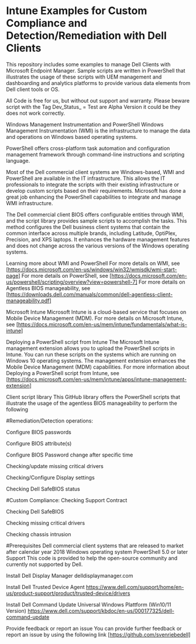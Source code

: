 # Intune Examples for Custom Compliance and Detection/Remediation with Dell Clients

This repository includes some examples to manage Dell Clients with Microsoft Endpoint Manager. Sample scripts are written in PowerShell that illustrates the usage of these scripts with UEM management and dashboarding and analytics platforms to provide various data elements from Dell client tools or OS.

All Code is free for us, but without out support and warranty.
Please beware script with the Tag Dev_Status_ = Test are Alpha Version it could be they does not work correctly. 



Windows Management Instrumentation and PowerShell
Windows Management Instrumentation (WMI) is the infrastructure to manage the data and operations on Windows based operating systems.

PowerShell offers cross-platform task automation and configuration management framework through command-line instructions and scripting language.

Most of the Dell commercial client systems are Windows-based, WMI and PowerShell are available in the IT infrastructure. This allows the IT professionals to integrate the scripts with their existing infrastructure or develop custom scripts based on their requirements. Microsoft has done a great job enhancing the PowerShell capabilities to integrate and manage WMI infrastructure.

The Dell commercial client BIOS offers configurable entities through WMI, and the script library provides sample scripts to accomplish the tasks. This method configures the Dell business client systems that contain the common interface across multiple brands, including Latitude, OptiPlex, Precision, and XPS laptops. It enhances the hardware management features and does not change across the various versions of the Windows operating systems.

Learning more about WMI and PowerShell
For more details on WMI, see [https://docs.microsoft.com/en-us/windows/win32/wmisdk/wmi-start-page] For more details on PowerShell, see [https://docs.microsoft.com/en-us/powershell/scripting/overview?view=powershell-7] For more details on Agentless BIOS manageability, see [https://downloads.dell.com/manuals/common/dell-agentless-client-manageability.pdf]

Microsoft Intune
Microsoft Intune is a cloud-based service that focuses on Mobile Device Management (MDM). For more details on Microsoft Intune, see [https://docs.microsoft.com/en-us/mem/intune/fundamentals/what-is-intune]

Deploying a PowerShell script from Intune
The Microsoft Intune management extension allows you to upload the PowerShell scripts in Intune. You can run these scripts on the systems which are running on Windows 10 operating systems. The management extension enhances the Mobile Device Management (MDM) capabilities. For more information about Deploying a PowerShell script from Intune, see [https://docs.microsoft.com/en-us/mem/intune/apps/intune-management-extension]

Client script library
This GitHub library offers the PowerShell scripts that illustrate the usage of the agentless BIOS manageability to perform the following 


#Remediation/Detection operations:

Configure BIOS passwords

Configure BIOS attribute(s)

Configure BIOS Password change after specific time

Checking/update missing critical drivers

Checking/Configure Display settings

Checking Dell SafeBIOS status


#Custom Compliance:
Checking Support Contract

Checking Dell SafeBIOS

Checking missing critical drivers

Checking chassis intrusion



#Prerequisites
Dell commercial client systems that are released to market after calendar year 2018
Windows operating system
PowerShell 5.0 or later
Support
This code is provided to help the open-source community and currently not supported by Dell.

Install Dell Display Manager delldisplaymanager.com

Install Dell Trusted Device Agent https://www.dell.com/support/home/en-us/product-support/product/trusted-device/drivers

Install Dell Command Update Universal Windows Plattform (Win10/11 Version) https://www.dell.com/support/kbdoc/en-us/000177325/dell-command-update

Provide feedback or report an issue
You can provide further feedback or report an issue by using the following link [https://github.com/svenriebedell]

